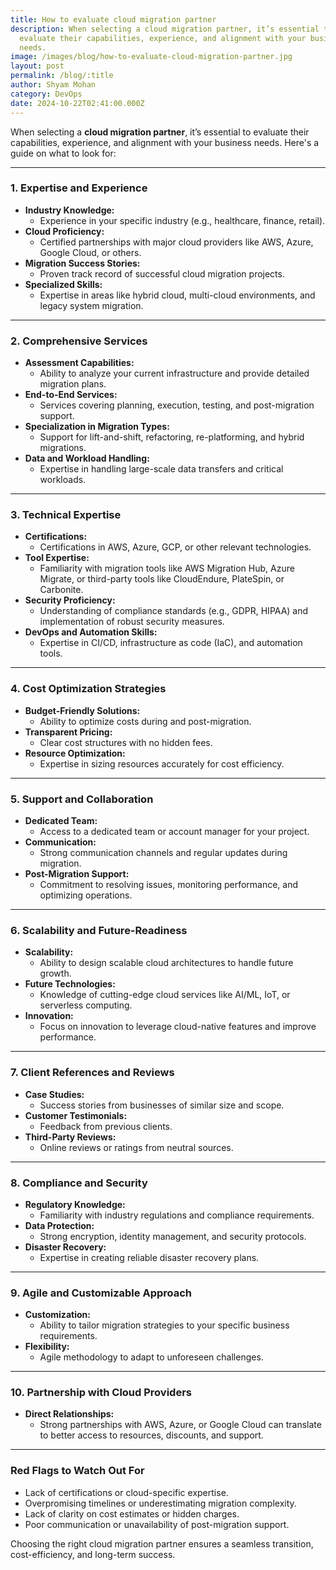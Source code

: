 ```yaml
---
title: How to evaluate cloud migration partner
description: When selecting a cloud migration partner, it’s essential to
  evaluate their capabilities, experience, and alignment with your business
  needs.
image: /images/blog/how-to-evaluate-cloud-migration-partner.jpg
layout: post
permalink: /blog/:title
author: Shyam Mohan
category: DevOps
date: 2024-10-22T02:41:00.000Z
---
```

When selecting a **cloud migration partner**, it’s essential to evaluate their capabilities, experience, and alignment with your business needs. Here's a guide on what to look for:  

---

### **1. Expertise and Experience**  
- **Industry Knowledge:**  
  - Experience in your specific industry (e.g., healthcare, finance, retail).  
- **Cloud Proficiency:**  
  - Certified partnerships with major cloud providers like AWS, Azure, Google Cloud, or others.  
- **Migration Success Stories:**  
  - Proven track record of successful cloud migration projects.  
- **Specialized Skills:**  
  - Expertise in areas like hybrid cloud, multi-cloud environments, and legacy system migration.  

---

### **2. Comprehensive Services**  
- **Assessment Capabilities:**  
  - Ability to analyze your current infrastructure and provide detailed migration plans.  
- **End-to-End Services:**  
  - Services covering planning, execution, testing, and post-migration support.  
- **Specialization in Migration Types:**  
  - Support for lift-and-shift, refactoring, re-platforming, and hybrid migrations.  
- **Data and Workload Handling:**  
  - Expertise in handling large-scale data transfers and critical workloads.  

---

### **3. Technical Expertise**  
- **Certifications:**  
  - Certifications in AWS, Azure, GCP, or other relevant technologies.  
- **Tool Expertise:**  
  - Familiarity with migration tools like AWS Migration Hub, Azure Migrate, or third-party tools like CloudEndure, PlateSpin, or Carbonite.  
- **Security Proficiency:**  
  - Understanding of compliance standards (e.g., GDPR, HIPAA) and implementation of robust security measures.  
- **DevOps and Automation Skills:**  
  - Expertise in CI/CD, infrastructure as code (IaC), and automation tools.  

---

### **4. Cost Optimization Strategies**  
- **Budget-Friendly Solutions:**  
  - Ability to optimize costs during and post-migration.  
- **Transparent Pricing:**  
  - Clear cost structures with no hidden fees.  
- **Resource Optimization:**  
  - Expertise in sizing resources accurately for cost efficiency.  

---

### **5. Support and Collaboration**  
- **Dedicated Team:**  
  - Access to a dedicated team or account manager for your project.  
- **Communication:**  
  - Strong communication channels and regular updates during migration.  
- **Post-Migration Support:**  
  - Commitment to resolving issues, monitoring performance, and optimizing operations.  

---

### **6. Scalability and Future-Readiness**  
- **Scalability:**  
  - Ability to design scalable cloud architectures to handle future growth.  
- **Future Technologies:**  
  - Knowledge of cutting-edge cloud services like AI/ML, IoT, or serverless computing.  
- **Innovation:**  
  - Focus on innovation to leverage cloud-native features and improve performance.  

---

### **7. Client References and Reviews**  
- **Case Studies:**  
  - Success stories from businesses of similar size and scope.  
- **Customer Testimonials:**  
  - Feedback from previous clients.  
- **Third-Party Reviews:**  
  - Online reviews or ratings from neutral sources.  

---

### **8. Compliance and Security**  
- **Regulatory Knowledge:**  
  - Familiarity with industry regulations and compliance requirements.  
- **Data Protection:**  
  - Strong encryption, identity management, and security protocols.  
- **Disaster Recovery:**  
  - Expertise in creating reliable disaster recovery plans.  

---

### **9. Agile and Customizable Approach**  
- **Customization:**  
  - Ability to tailor migration strategies to your specific business requirements.  
- **Flexibility:**  
  - Agile methodology to adapt to unforeseen challenges.  

---

### **10. Partnership with Cloud Providers**  
- **Direct Relationships:**  
  - Strong partnerships with AWS, Azure, or Google Cloud can translate to better access to resources, discounts, and support.  

---

### **Red Flags to Watch Out For**  
- Lack of certifications or cloud-specific expertise.  
- Overpromising timelines or underestimating migration complexity.  
- Lack of clarity on cost estimates or hidden charges.  
- Poor communication or unavailability of post-migration support.  

Choosing the right cloud migration partner ensures a seamless transition, cost-efficiency, and long-term success.
